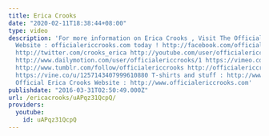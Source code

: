 ```yaml
---
title: Erica Crooks
date: "2020-02-11T18:38:44+08:00"
type: video
description: 'For more information on Erica Crooks , Visit The Official Erica Crooks
  Website : officialericcrooks.com today ! http://facebook.com/officialericcrooks
  http://twitter.com/crooks_erica http://youtube.com/user/officialericcrooks http://Instagram.com/officialericcrooks/
  http://www.dailymotion.com/user/officialericcrooks/1 https://vimeo.com/officialericcrooks
  http://www.tumblr.com/follow/officialericcrooks http://officialericcrooks.newgrounds.com
  https://vine.co/u/1257143407999610880 T-shirts and stuff : http://www.zazzle.com/officialericcrooks
  Official Erica Crooks Website : http://www.officialericcrooks.com'
publishdate: "2016-03-31T02:50:49.000Z"
url: /ericacrooks/uAPqz31QcpQ/
providers:
  youtube:
    id: uAPqz31QcpQ
---
```

